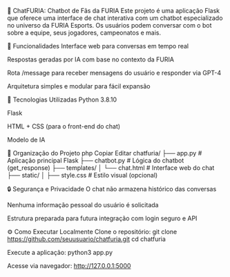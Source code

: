 💬 ChatFURIA: Chatbot de Fãs da FURIA
Este projeto é uma aplicação Flask que oferece uma interface de chat interativa com um chatbot especializado no universo da FURIA Esports. Os usuários podem conversar com o bot sobre a equipe, seus jogadores, campeonatos e mais.

🚀 Funcionalidades
Interface web para conversas em tempo real

Respostas geradas por IA com base no contexto da FURIA

Rota /message para receber mensagens do usuário e responder via GPT-4

Arquitetura simples e modular para fácil expansão

🧠 Tecnologias Utilizadas
Python 3.8.10

Flask

HTML + CSS (para o front-end do chat)

Modelo de IA 

📁 Organização do Projeto
php
Copiar
Editar
chatfuria/
├── app.py                 # Aplicação principal Flask
├── chatbot.py             # Lógica do chatbot (get_response)
├── templates/
│   └── chat.html          # Interface web do chat
├── static/
│   ├── style.css          # Estilo visual (opcional)

🔒 Segurança e Privacidade
O chat não armazena histórico das conversas

Nenhuma informação pessoal do usuário é solicitada

Estrutura preparada para futura integração com login seguro e API

⚙️ Como Executar Localmente
Clone o repositório:
git clone https://github.com/seuusuario/chatfuria.git
cd chatfuria

Execute a aplicação:
python3 app.py

Acesse via navegador:
http://127.0.0.1:5000
